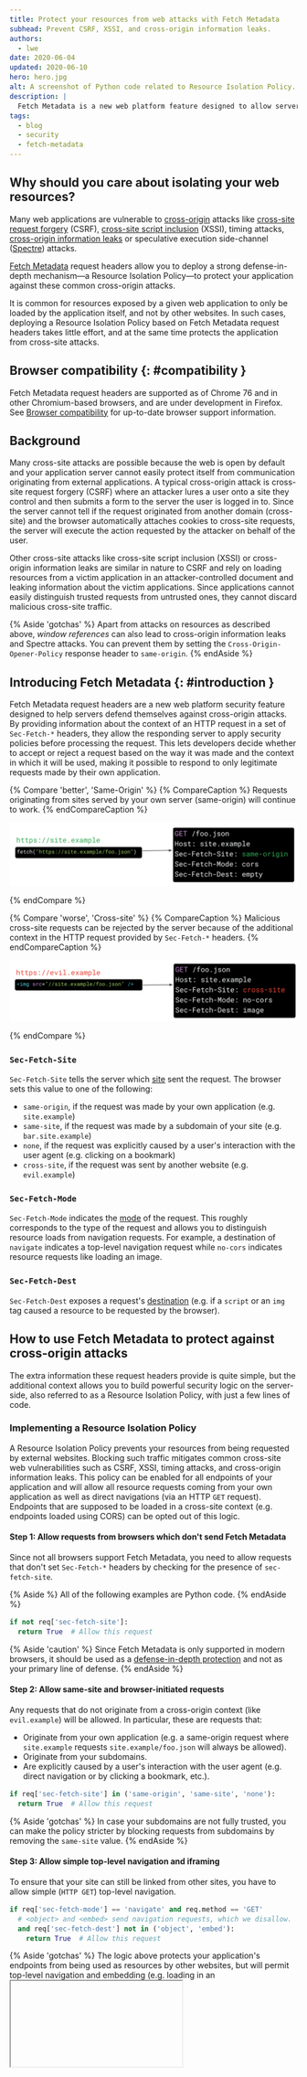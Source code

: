 ```yaml
---
title: Protect your resources from web attacks with Fetch Metadata 
subhead: Prevent CSRF, XSSI, and cross-origin information leaks.
authors:
  - lwe
date: 2020-06-04
updated: 2020-06-10
hero: hero.jpg
alt: A screenshot of Python code related to Resource Isolation Policy.
description: |
  Fetch Metadata is a new web platform feature designed to allow servers to protect themselves from cross-origin attacks.
tags:
  - blog
  - security
  - fetch-metadata
---
```


## Why should you care about isolating your web resources?

Many web applications are vulnerable to [cross-origin](/same-site-same-origin/#%22same-origin%22-and-%22cross-origin%22) attacks like [cross-site request forgery](https://portswigger.net/web-security/csrf) (CSRF), [cross-site script inclusion](https://portswigger.net/research/json-hijacking-for-the-modern-web) (XSSI), timing attacks, [cross-origin information leaks](https://arxiv.org/pdf/1908.02204.pdf) or speculative execution side-channel ([Spectre](https://developers.google.com/web/updates/2018/02/meltdown-spectre)) attacks.

[Fetch Metadata](https://www.w3.org/TR/fetch-metadata/) request headers allow you to deploy a strong defense-in-depth mechanism—a Resource Isolation Policy—to protect your application against these common cross-origin attacks.

It is common for resources exposed by a given web application to only be loaded by the application itself, and not by other websites. In such cases, deploying a Resource Isolation Policy based on Fetch Metadata request headers takes little effort, and at the same time protects the application from cross-site attacks.

## Browser compatibility {: #compatibility }

Fetch Metadata request headers are supported as of Chrome 76 and in other Chromium-based browsers, and are under development in Firefox.
See [Browser compatibility](https://developer.mozilla.org/docs/Web/HTTP/Headers/Sec-Fetch-Site#Browser_compatibility) for up-to-date browser support information.

## Background

Many cross-site attacks are possible because the web is open by default and your application server cannot easily protect itself from communication originating from external applications. 
A typical cross-origin attack is cross-site request forgery (CSRF) where an attacker lures a user onto a site they control and then submits a form to the server the user is logged in to. Since the server cannot tell if the request originated from another domain (cross-site) and the browser automatically attaches cookies to cross-site requests, the server will execute the action requested by the attacker on behalf of the user.

Other cross-site attacks like cross-site script inclusion (XSSI) or cross-origin information leaks are similar in nature to CSRF and rely on loading resources from a victim application in an attacker-controlled document and leaking information about the victim applications. Since applications cannot easily distinguish trusted requests from untrusted ones, they cannot discard malicious cross-site traffic.

{% Aside 'gotchas' %}
Apart from attacks on resources as described above, *window references* can also lead to cross-origin information leaks and Spectre attacks. You can prevent them by setting the `Cross-Origin-Opener-Policy` response header to `same-origin`.
{% endAside %} 

## Introducing Fetch Metadata {: #introduction }

Fetch Metadata request headers are a new web platform security feature designed to help servers defend themselves against cross-origin attacks. By providing information about the context of an HTTP request in a set of `Sec-Fetch-*` headers, they allow the responding server to apply security policies before processing the request. This lets developers decide whether to accept or reject a request based on the way it was made and the context in which it will be used, making it possible to respond to only legitimate requests made by their own application.

{% Compare 'better', 'Same-Origin' %}
{% CompareCaption %}
Requests originating from sites served by your own server (same-origin) will continue to work.
{% endCompareCaption %}

![A fetch request from https://site.example for the resource https://site.example/foo.json in JavaScript causes the browser to send the HTTP request header "Sec Fetch-Site: same-origin".](same-origin-request.png)

{% endCompare %}


{% Compare 'worse', 'Cross-site' %}
{% CompareCaption %}
Malicious cross-site requests can be rejected by the server because of the additional context in the HTTP request provided by `Sec-Fetch-*` headers.
{% endCompareCaption %}

![An image on https://evil.example that has set the src attribute of an img element to "//site.example/foo.json" causes the browser to send the HTTP request header "Sec-Fetch-Site: cross-site".](cross-origin-request.png)

{% endCompare %}



### `Sec-Fetch-Site`

`Sec-Fetch-Site` tells the server which [site](https://web.dev/same-site-same-origin) sent the request. The browser sets this value to one of the following:

 - `same-origin`, if the request was made by your own application (e.g. `site.example`)
 - `same-site`, if the request was made by a subdomain of your site (e.g. `bar.site.example`)
 - `none`, if the request was explicitly caused by a user's interaction with the user agent (e.g. clicking on a bookmark)
 - `cross-site`, if the request was sent by another website (e.g. `evil.example`)

### `Sec-Fetch-Mode`

`Sec-Fetch-Mode` indicates the [mode](https://developer.mozilla.org/docs/Web/API/Request/mode) of the request. This roughly corresponds to the type of the request and allows you to distinguish resource loads from navigation requests. For example, a destination of `navigate` indicates a top-level navigation request while `no-cors` indicates resource requests like loading an image.

### `Sec-Fetch-Dest`

`Sec-Fetch-Dest` exposes a request's [destination](https://developer.mozilla.org/docs/Web/API/Request/destination) (e.g. if a `script` or an `img` tag caused a resource to be requested by the browser).

## How to use Fetch Metadata to protect against cross-origin attacks

The extra information these request headers provide is quite simple, but the additional context allows you to build powerful security logic on the server-side, also referred to as a Resource Isolation Policy, with just a few lines of code.

### Implementing a Resource Isolation Policy

A Resource Isolation Policy prevents your resources from being requested by external websites. Blocking such traffic mitigates common cross-site web vulnerabilities such as CSRF, XSSI, timing attacks, and cross-origin information leaks. This policy can be enabled for all endpoints of your application and will allow all resource requests coming from your own application as well as direct navigations (via an HTTP `GET` request). Endpoints that are supposed to be loaded in a cross-site context (e.g. endpoints loaded using CORS) can be opted out of this logic.

#### Step 1: Allow requests from browsers which don't send Fetch Metadata

Since not all browsers support Fetch Metadata, you need to allow requests that don't set `Sec-Fetch-*` headers by checking for the presence of `sec-fetch-site`.

{% Aside %}
  All of the following examples are Python code.
{% endAside %}

```python
if not req['sec-fetch-site']:
  return True  # Allow this request
 ```

{% Aside 'caution' %}
Since Fetch Metadata is only supported in modern browsers, it should be used as a [defense-in-depth protection](https://static.googleusercontent.com/media/landing.google.com/en//sre/static/pdf/Building_Secure_and_Reliable_Systems.pdf#page=181) and not as your primary line of defense.
{% endAside %}


#### Step 2: Allow same-site and browser-initiated requests

Any requests that do not originate from a cross-origin context (like `evil.example`) will be allowed. In particular, these are requests that:

 -  Originate from your own application (e.g. a same-origin request where `site.example` requests `site.example/foo.json` will always be allowed).
 - Originate from your subdomains.
 -  Are explicitly caused by a user's interaction with the user agent (e.g. direct navigation or by clicking a bookmark, etc.).

```python
if req['sec-fetch-site'] in ('same-origin', 'same-site', 'none'):
  return True  # Allow this request
```

{% Aside 'gotchas' %}
In case your subdomains are not fully trusted, you can make the policy stricter by blocking requests from subdomains by removing the `same-site` value. 
{% endAside %} 

#### Step 3: Allow simple top-level navigation and iframing

To ensure that your site can still be linked from other sites, you have to allow simple (`HTTP GET`) top-level navigation.  

```python
if req['sec-fetch-mode'] == 'navigate' and req.method == 'GET'
  # <object> and <embed> send navigation requests, which we disallow.
  and req['sec-fetch-dest'] not in ('object', 'embed'):
    return True  # Allow this request
```
{% Aside 'gotchas' %}
The logic above protects your application's endpoints from being used as resources by other websites, but will permit top-level navigation and embedding (e.g. loading in an <iframe>). To further improve security, you can use Fetch Metadata headers to restrict cross-site navigations to only an allowed set of pages.
{% endAside %} 


#### Step 4: Opt out endpoints that are meant to serve cross-site traffic (Optional) 

In some cases, your application might provide resources which are meant to be loaded cross-site. These resources need to be exempted on a per-path or per-endpoint basis. Examples of such endpoints are:

 - Endpoints meant to be accessed cross-origin: If your application is serving endpoints that are `CORS` enabled, you need to explicitly opt them out from resource isolation to ensure that cross-site requests to these endpoints are still possible.
 - Public resources (e.g. images, styles, etc.): Any public and unauthenticated resources that should be loadable cross-origin from other sites can be exempted as well.

```python
if req.path in ('/my_CORS_endpoint', '/favicon.png'):
  return True
```
{% Aside 'caution' %}
Before opting out parts of your application from these security restrictions, make sure they are static and don't contain any sensitive user information.
{% endAside %}


#### Step 5: Reject all other requests that are cross-site and not navigational

Any other **cross-site** request will be rejected by this Resource Isolation Policy and thus protect your application from common cross-site attacks.

{% Aside 'gotchas' %}
By default, requests violating your policy should be rejected with an `HTTP 403` response. But, depending on your use case, you can also consider other actions, such as:
 - **Only logging violations**. This is especially useful when testing the compatibility of the policy and finding endpoints that might need to be opted out.
 - **Modifying the request**. In certain scenarios, consider performing other actions like redirecting to your landing page and dropping authentication credentials (e.g. cookies). However, be aware that this could weaken the protections of a Fetch Metadata-based policy.
{% endAside %}


**Example:** The following code demonstrates a complete implementation of a robust Resource Isolation Policy on the server or as a middleware to deny potentially malicious cross-site resource requests, while allowing simple navigational requests:

```python
# Reject cross-origin requests to protect from CSRF, XSSI, and other bugs
def allow_request(req):
  # Allow requests from browsers which don't send Fetch Metadata
  if not req['sec-fetch-site']:
    return True

  # Allow same-site and browser-initiated requests
  if req['sec-fetch-site'] in ('same-origin', 'same-site', 'none'):
    return True

  # Allow simple top-level navigations except <object> and <embed>
  if req['sec-fetch-mode'] == 'navigate' and req.method == 'GET'
    and req['sec-fetch-dest'] not in ('object', 'embed'):
      return True

  # [OPTIONAL] Exempt paths/endpoints meant to be served cross-origin.
  if req.path in ('/my_CORS_endpoint', '/favicon.png'):
    return True

  # Reject all other requests that are cross-site and not navigational
  return False
```

### Deploying a Resource Isolation Policy

1. Install a module like the code snippet from above to log and monitor how your site behaves and make sure the restrictions don't affect any legitimate traffic.
1. Fix potential violations by exempting legitimate cross-origin endpoints.
1. Enforce the policy by dropping non-compliant requests.

### Identifying and fixing policy violations

It's recommended that you test your policy in a side-effect free way by first enabling it in reporting mode in your server-side code. Alternatively, you can implement this logic in middleware, or in a reverse proxy which logs any violations that your policy might produce when applied to production traffic.
 
From our experience of rolling out a Fetch Metadata Resource Isolation Policy at Google, most applications are by default compatible with such a policy and rarely require exempting endpoints to allow cross-site traffic.

### Enforcing a Resource Isolation Policy
After you've checked that your policy doesn't impact legitimate production traffic, you're ready to enforce restrictions, guaranteeing that other sites will not be able to request your resources and protecting your users from cross-site attacks.

{% Aside 'caution' %}
Make sure that you reject invalid requests before running authentication checks or any other processing of the request to prevent revealing sensitive timing information. 
{% endAside %}


## Further reading

- [W3C Fetch Metadata Request Headers specification](https://www.w3.org/TR/fetch-metadata/)
- [Fetch Metadata Playground](https://secmetadata.appspot.com/)
- [Google I/O talk: Securing Web Apps with Modern Platform Features](https://webappsec.dev/assets/pub/Google_IO-Securing_Web_Apps_with_Modern_Platform_Features.pdf) (Slides)

{% YouTube 'DDtM9caQ97I', '1856' %} 
